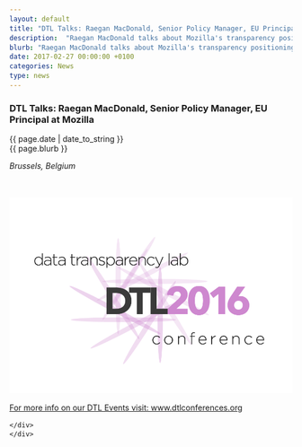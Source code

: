 ```yaml
---
layout: default
title: "DTL Talks: Raegan MacDonald, Senior Policy Manager, EU Principal at Mozilla"
description:  "Raegan MacDonald talks about Mozilla's transparency positioning in Brussels"
blurb: "Raegan MacDonald talks about Mozilla's transparency positioning in Brussels"
date: 2017-02-27 00:00:00 +0100
categories: News
type: news
---
```


<div class="post-container">
<h3> DTL Talks: Raegan MacDonald, Senior Policy Manager, EU Principal at Mozilla</h3> 


<div class="post-date">
{{ page.date | date_to_string }}
</div>

<div class="blurb">
{{ page.blurb }}
</div>

<div class="post-body">

<p><span style="font-style:italic;">Brussels, Belgium</span></p>
<br>
<br>
<!-- 
<p>
<div class="row">
	<div class="col-sm-12"> 
				
		<img class="img-responsive" title="" src="/images/2016-jumbologo.png">
		 </a>
	</div>
	</div>
	</p> -->

<div style="position:relative;height:0;padding-bottom:56.25%"><iframe src="https://www.youtube.com/embed/SeIZmWzpAgc?ecver=2" width="640" height="360" frameborder="0" style="position:absolute;width:100%;height:100%;left:0" allowfullscreen></iframe></div>

<br>
<br>

<p><em>Why is transparency important?</em></p>

<p>Transparency is a key ingredient for building any system that has accountability built into it, so it's very difficult for instance for citizens to hold any company or any government accountable if they don't actually know what's going on. In regards to privacy and transparency it's also a key element to empower and inform and educate users to take control over their digital lives.</p>

<p><em>What are the last trends related to data transparency?</em></p>
<p>There are a lot of emerging trends with transparency. At Mozilla, we're really happy to see more and more companies coming forward with data transparency reports which explain for instance law enforcement access, among other things. I think a key trend in transparency is also backing up what transparency actually means, so dumping a whole bunch of data online doesn't necessarily mean that it's useful, so I think there's a difference between making information and turning that into knowledge and just having data available. So, what we are encouraging and certainly encouraged to see in these trends around data transparency is more meaningful information and knowledge that's getting to the user.</p>

<p><em>Which innovation opportunities brings the General Data Protection Regulation globally?</em></p>
<p>The GDPR offers a lot of areas for innovation on privacy and data protection, one in terms of its international impact, in that it's a regulation, and binding on an entire content on these 28 member states. It has a standard setting element which we know that other countries will look to and hopefully draw inspiration from. In terms of innovations I think there's two areas in which it can benefit users and improve the practices of companies, first on the user side. The GDPR strengthens and gives a lot more rights to individuals over access to their personal data and control over the personal data such as data portability, access and erasure which we think really puts them in the driver seat. That is extremely important and increasingly important in an age of ubiquitous computing. For companies the new obligations that are strengthened would require them to be much more transparent around the processing and collection of their data including making the information about how their information is collected, for instance through privacy policies or terms of service, much more clear and understandable to the user, so in the end they really have meaningful information about what is happening to their data and clear choices about what they can do down to better protect their data.
</p>

<p><em>From your perspective in Brussels, what do you think could be the most significant challenges and developments in the field of personal data transparency online?</em></p>
<p>I think a constant challenge between data and transparency, and law and transparency is this constant tension between how quickly technology evolves and how slow the legal process can be. And so, it's always really important to craft any policy or any laws that have better future proof in a way that are looking forward and so, we appreciate the GDPR for that in the sense that it lays down a principle-based approach to how to collect data, how to raise the bar on how to treat that data, for instance by introducing privacy by design and privacy by default.</p>

<p><em>Which are your current projects involving data privacy and transparency?</em></p>
<p>For us here in Brussels one of our major areas of focus on the policy front will be the review of the reform of the e-privacy regulation as well as like most companies gearing up for the implementation and the enforcement of the GDPR. We also released last month our new version of Focus which is our iOS privacy browser and which now comes in 24 different languages.</p>

<br>

<div class="row">
	<div class="col-sm-12"> 
				<!-- link a la imagen -->
		<a href="http://dtlconferences.org/"><img class="img-responsive" title="" src="/images/2016-jumbologo.png"></a>		
		 <p><a href="http://dtlconferences.org/">For more info on our DTL Events visit: www.dtlconferences.org</a></p>

	</div>
	</div>

<!-- close post body -->
</div>
</div>
